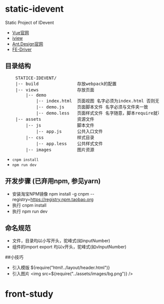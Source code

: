 # static-idevent
Static Project of IDevent

- [Vue官网](http://vuejs.org/)
- [iview](https://www.iviewui.com)
- [Ant.Design官网](http://ant.design/)
- [FE-Driver](https://fe-driver.github.io/vue-beauty/#!/components/alert)

## 目录结构
<pre>
    STATICE-IDEVENT/
    |-- build               存放webpack的配置
    |-- views               存放页面
        |-- demo
            |-- index.html  页面视图 名字必须为index.html 否则无法找到页面
            |-- demo.js     页面脚本文件 名字必须与文件夹一致
            |-- demo.less   页面样式文件 名字随意，脚本require就可以了
    |-- assets              资源文件
        |-- js              脚本文件
            |-- app.js      公共入口文件
        |-- css             样式目录
            |-- app.less    公共样式文件
        |-- images          图片资源
</pre>


- `cnpm install`
- `npm run dev`

## 开发步骤 (已弃用npm, 参见yarn)
- 安装淘宝NPM镜像 npm install -g cnpm --registry=https://registry.npm.taobao.org
- 执行 cnpm install
- 执行 npm run dev

## 命名规范
- 文件，目录均以小写开头，驼峰式(如inputNumber)
- 组件的import export 均以v开头，驼峰式(如vInputNumber)

##小技巧
- 引入模版
${require("html!../layout/header.html")}
- 引入图片
<img src=${require("../assets/images/bg.png")} />

# front-study
